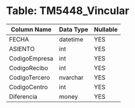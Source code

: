 # Table: TM5448_Vincular

| Column Name | Data Type | Nullable |
|-------------|-----------|----------|
| FECHA | datetime | YES |
| ASIENTO | int | YES |
| CodigoEmpresa | int | YES |
| CodigoRecibo | int | YES |
| CodigoTercero | nvarchar | YES |
| CodigoCentro | int | YES |
| Diferencia | money | YES |
